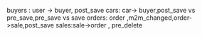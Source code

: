 buyers : user -> buyer, post_save
cars: car-> buyer,post_save vs pre_save,pre_save vs save
orders: order ,m2m_changed,order->sale,post_save
sales:sale->order , pre_delete